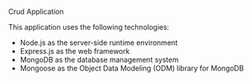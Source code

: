 Crud Application 

This application uses the following technologies:
- Node.js as the server-side runtime environment
- Express.js as the web framework
- MongoDB as the database management system
- Mongoose as the Object Data Modeling (ODM) library for MongoDB


